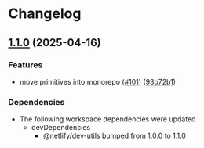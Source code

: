 # Changelog

## [1.1.0](https://github.com/netlify/primitives/compare/redirects-v1.0.0...redirects-v1.1.0) (2025-04-16)


### Features

* move primitives into monorepo ([#101](https://github.com/netlify/primitives/issues/101)) ([93b72b1](https://github.com/netlify/primitives/commit/93b72b1364022e45cbd87814dc6aa235f1e1c83e))


### Dependencies

* The following workspace dependencies were updated
  * devDependencies
    * @netlify/dev-utils bumped from 1.0.0 to 1.1.0
